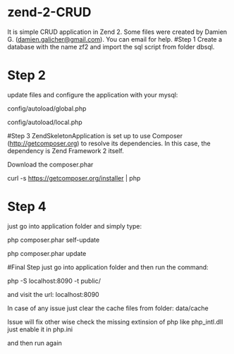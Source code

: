 # zend-2-CRUD
It is simple CRUD application in Zend 2. Some files were created by Damien G. (damien.galicher@gmail.com). You can email for help.
#Step 1 
Create a database with the name zf2 and import the sql script from folder dbsql.
# Step 2
update files and configure the application with your mysql:
  
config/autoload/global.php

config/autoload/local.php
  
#Step 3 
ZendSkeletonApplication is set up to use Composer (http://getcomposer.org) to resolve its dependencies. In this case, the dependency is Zend Framework 2 itself.

Download the composer.phar 

curl -s https://getcomposer.org/installer | php

# Step 4
just go into application folder and simply type:

php composer.phar self-update

php composer.phar update

#Final Step
just go into application folder and then run the command:

php -S localhost:8090 -t public/

and visit the url: localhost:8090


In case of any issue just clear the cache files from folder: data/cache

Issue will fix other wise check the missing extinsion of php like php_intl.dll
just enable it in php.ini

and then run again
